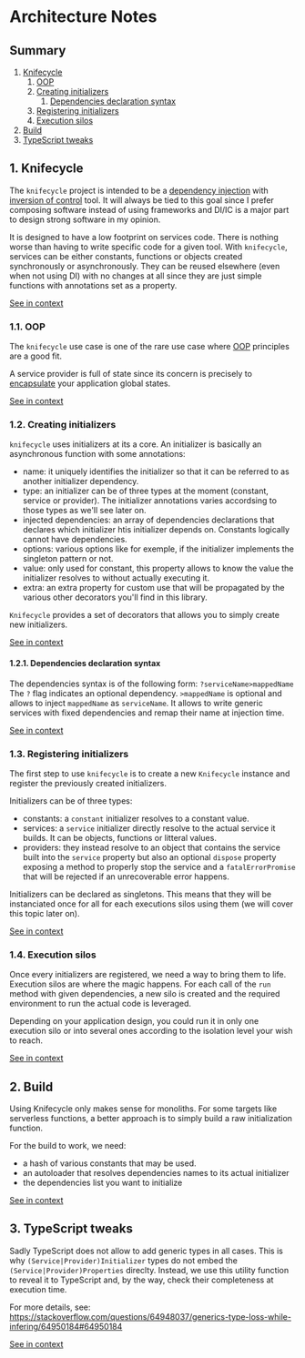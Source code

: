 [//]: # ( )
[//]: # (This file is automatically generated by the `jsarch`)
[//]: # (module. Do not change it elsewhere, changes would)
[//]: # (be overriden.)
[//]: # ( )
# Architecture Notes

## Summary

1. [Knifecycle](#1-knifecycle)
   1. [OOP](#11-oop)
   2. [Creating initializers](#12-creating-initializers)
      1. [Dependencies declaration syntax](#121-dependencies-declaration-syntax)
   3. [Registering initializers](#13-registering-initializers)
   4. [Execution silos](#14-execution-silos)
2. [Build](#2-build)
3. [TypeScript tweaks](#3-typescript-tweaks)


## 1. Knifecycle

The `knifecycle` project is intended to be a [dependency
 injection](https://en.wikipedia.org/wiki/Dependency_injection)
 with [inversion of control](https://en.wikipedia.org/wiki/Inversion_of_control)
 tool. It will always be tied to this goal since I prefer
 composing software instead of using frameworks and DI/IC is
 a major part to design strong software in my opinion.

It is designed to have a low footprint on services code.
 There is nothing worse than having to write specific code for
 a given tool. With `knifecycle`, services can be either constants,
 functions or objects created synchronously or asynchronously. They
 can be reused elsewhere (even when not using DI) with no changes
 at all since they are just simple functions with annotations
 set as a property.

[See in context](./src/index.ts#L155-L171)



### 1.1. OOP

The `knifecycle` use case is one of the rare use case where
 [OOP](https://en.wikipedia.org/wiki/Object-oriented_programming)
 principles are a good fit.

A service provider is full of state since its concern is
 precisely to
 [encapsulate](https://en.wikipedia.org/wiki/Encapsulation_(computer_programming))
 your application global states.

[See in context](./src/index.ts#L173-L182)



### 1.2. Creating initializers

`knifecycle` uses initializers at its a core. An initializer is basically
 an asynchronous function with some annotations:
- name: it uniquely identifies the initializer so that it can be
 referred to as another initializer dependency.
- type: an initializer can be of three types at the moment
 (constant, service or provider). The initializer annotations
 varies accordsing to those types as we'll see later on.
- injected dependencies: an array of dependencies declarations that
 declares which initializer htis initializer depends on. Constants
 logically cannot have dependencies.
- options: various options like for exemple, if the initializer
 implements the singleton pattern or not.
- value: only used for constant, this property allows to know
 the value the initializer resolves to without actually executing it.
- extra: an extra property for custom use that will be propagated
 by the various other decorators you'll find in this library.

`Knifecycle` provides a set of decorators that allows you to simply
 create new initializers.

[See in context](./src/util.ts#L8-L29)



#### 1.2.1. Dependencies declaration syntax

The dependencies syntax is of the following form:
 `?serviceName>mappedName`
The `?` flag indicates an optional dependency.
 `>mappedName` is optional and allows to inject
 `mappedName` as `serviceName`.
It allows to write generic services with fixed
 dependencies and remap their name at injection time.

[See in context](./src/util.ts#L1249-L1258)



### 1.3. Registering initializers

The first step to use `knifecycle` is to create a new
 `Knifecycle` instance and register the previously
 created initializers.

Initializers can be of three types:
- constants: a `constant` initializer resolves to
 a constant value.
- services: a `service` initializer directly
 resolve to the actual service it builds. It can
 be objects, functions or litteral values.
- providers: they instead resolve to an object that
 contains the service built into the `service` property
 but also an optional `dispose` property exposing a
 method to properly stop the service and a
 `fatalErrorPromise` that will be rejected if an
 unrecoverable error happens.

 Initializers can be declared as singletons. This means
  that they will be instanciated once for all for each
  executions silos using them (we will cover this
  topic later on).

[See in context](./src/index.ts#L249-L272)



### 1.4. Execution silos

Once every initializers are registered, we need a way to bring
 them to life. Execution silos are where the magic happens.
 For each call of the `run` method with given dependencies,
 a new silo is created and the required environment to
 run the actual code is leveraged.

Depending on your application design, you could run it
 in only one execution silo or into several ones
 according to the isolation level your wish to reach.

[See in context](./src/index.ts#L536-L546)



## 2. Build

Using Knifecycle only makes sense for
 monoliths. For some targets like
 serverless functions, a better
 approach is to simply build a raw
 initialization function.

For the build to work, we need:
- a hash of various constants that may be
 used.
- an autoloader that resolves dependencies
 names to its actual initializer
- the dependencies list you want to
 initialize

[See in context](./src/build.ts#L14-L29)



## 3. TypeScript tweaks

Sadly TypeScript does not allow to add generic types
 in all cases. This is why `(Service|Provider)Initializer`
 types do not embed the `(Service|Provider)Properties`
 direclty. Instead, we use this utility function to
 reveal it to TypeScript and, by the way, check their
 completeness at execution time.

For more details, see:
https://stackoverflow.com/questions/64948037/generics-type-loss-while-infering/64950184#64950184

[See in context](./src/util.ts#L1319-L1330)

